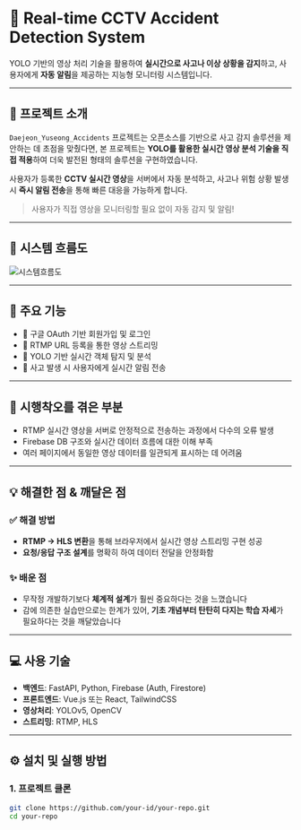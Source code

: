 # 🚦 Real-time CCTV Accident Detection System

YOLO 기반의 영상 처리 기술을 활용하여 **실시간으로 사고나 이상 상황을 감지**하고, 사용자에게 **자동 알림**을 제공하는 지능형 모니터링 시스템입니다.

---

## 📖 프로젝트 소개

`Daejeon_Yuseong_Accidents` 프로젝트는 오픈소스를 기반으로 사고 감지 솔루션을 제안하는 데 초점을 맞췄다면, 본 프로젝트는 **YOLO를 활용한 실시간 영상 분석 기술을 직접 적용**하여 더욱 발전된 형태의 솔루션을 구현하였습니다.

사용자가 등록한 **CCTV 실시간 영상**을 서버에서 자동 분석하고, 사고나 위험 상황 발생 시 **즉시 알림 전송**을 통해 빠른 대응을 가능하게 합니다.

> 사용자가 직접 영상을 모니터링할 필요 없이 자동 감지 및 알림!

---

## 🧠 시스템 흐름도

![시스템흐름도](./images/system_flow.png)

---

## 🔧 주요 기능

- 🔐 구글 OAuth 기반 회원가입 및 로그인  
- 📡 RTMP URL 등록을 통한 영상 스트리밍  
- 🎯 YOLO 기반 실시간 객체 탐지 및 분석  
- 🔔 사고 발생 시 사용자에게 실시간 알림 전송  

---

## 🥹 시행착오를 겪은 부분

- RTMP 실시간 영상을 서버로 안정적으로 전송하는 과정에서 다수의 오류 발생  
- Firebase DB 구조와 실시간 데이터 흐름에 대한 이해 부족  
- 여러 페이지에서 동일한 영상 데이터를 일관되게 표시하는 데 어려움  

---

## 💡 해결한 점 & 깨달은 점

### ✅ 해결 방법

- **RTMP → HLS 변환**을 통해 브라우저에서 실시간 영상 스트리밍 구현 성공  
- **요청/응답 구조 설계**를 명확히 하여 데이터 전달을 안정화함  

### ✨ 배운 점

- 무작정 개발하기보다 **체계적 설계**가 훨씬 중요하다는 것을 느꼈습니다  
- 감에 의존한 실습만으로는 한계가 있어, **기초 개념부터 탄탄히 다지는 학습 자세**가 필요하다는 것을 깨달았습니다  

---

## 💻 사용 기술

- **백엔드**: FastAPI, Python, Firebase (Auth, Firestore)  
- **프론트엔드**: Vue.js 또는 React, TailwindCSS  
- **영상처리**: YOLOv5, OpenCV  
- **스트리밍**: RTMP, HLS  

---

## ⚙️ 설치 및 실행 방법

### 1. 프로젝트 클론

```bash
git clone https://github.com/your-id/your-repo.git
cd your-repo
